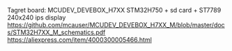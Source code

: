 Tagret board: MCUDEV_DEVEBOX_H7XX
STM32H750 + sd card + ST7789 240x240 ips display
https://github.com/mcauser/MCUDEV_DEVEBOX_H7XX_M/blob/master/docs/STM32H7XX_M_schematics.pdf
https://aliexpress.com/item/4000300005466.html